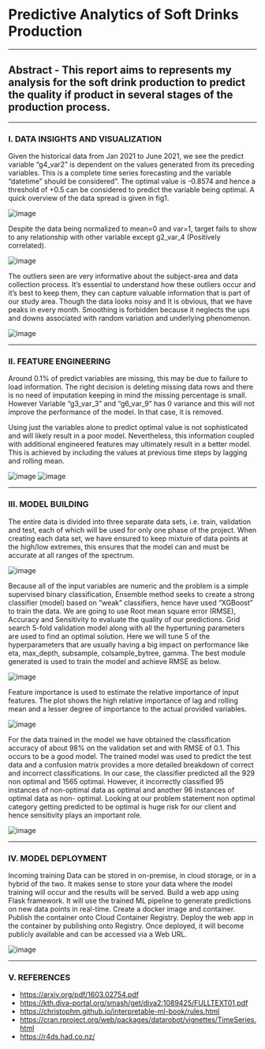 # Predictive Analytics of Soft Drinks Production

---
## Abstract - This report aims to represents my analysis for the soft drink production to predict the quality if product in several stages of the production process.
---
### I. DATA INSIGHTS AND VISUALIZATION

Given the historical data from Jan 2021 to June 2021, we see the predict variable “g4_var2” is dependent on the values generated from its preceding variables. This is a complete time series forecasting and the variable “datetime” should be considered”. The optimal value is -0.8574 and hence a threshold of +0.5 can be considered to predict the variable being optimal. A quick overview of the data spread is given in fig1.

![image](https://user-images.githubusercontent.com/38722860/131846271-b0527153-b27f-4449-9b88-6e80022e45f6.png)

Despite the data being normalized to mean=0 and var=1, target fails to show to any relationship with other variable except g2_var_4 (Positively correlated).

![image](https://user-images.githubusercontent.com/38722860/131846335-18dd6222-c01c-49eb-8d6e-3df6b0a1fe9f.png)

The outliers seen are very informative about the subject-area and data collection process. It’s essential to understand how these outliers occur and it’s best to keep them, they can capture valuable information that is part of our study area. Though the data looks noisy and It is obvious, that we have peaks in every month. Smoothing is forbidden because it neglects the ups and downs associated with random variation and underlying phenomenon.

![image](https://user-images.githubusercontent.com/38722860/131846361-7a3635c1-f906-4d12-8bdc-eb082d8bab32.png)

---
### II. FEATURE ENGINEERING

Around 0.1% of predict variables are missing, this may be due to failure to load information. The right decision is deleting missing data rows and there is no need of imputation keeping in mind the missing percentage is small. However Variable “g3_var_3” and “g6_var_9” has 0 variance and this will not improve the performance of the model. In that case, it is removed.

Using just the variables alone to predict optimal value is not sophisticated and will likely result in a poor model. Nevertheless, this information coupled with additional engineered features may ultimately result in a better model. This is achieved by including the values at previous time steps by lagging and rolling mean.

![image](https://user-images.githubusercontent.com/38722860/131846510-c20ddec4-0a48-45df-9381-cfe59f2ce3ab.png)  ![image](https://user-images.githubusercontent.com/38722860/131846525-baa81313-2742-486c-921d-c4d7badc6433.png)

---
### III. MODEL BUILDING

The entire data is divided into three separate data sets, i.e. train, validation and test, each of which will be used for only one phase of the project. When creating each data set, we have ensured to keep mixture of data points at the high/low extremes, this ensures that the model can and must be accurate at all ranges of the spectrum.

![image](https://user-images.githubusercontent.com/38722860/131846681-8646bf54-ffb5-4ecb-8449-44fb83dc99ce.png)

Because all of the input variables are numeric and the problem is a simple supervised binary classification, Ensemble method seeks to create a strong classifier (model) based on “weak” classifiers, hence have used “XGBoost” to train the data. We are going to use Root mean square error (RMSE), Accuracy and Sensitivity to evaluate the quality of our predictions. Grid search 5-fold validation model along with all the hypertuning parameters are used to find an optimal solution. Here we will tune 5 of the hyperparameters that are usually having a big impact on performance like eta, max_depth, subsample, colsample_bytree, gamma. The best module generated is used to train the model and achieve RMSE as below.

![image](https://user-images.githubusercontent.com/38722860/131846898-f1e42226-194e-4e82-a300-9a1150d57aea.png)

Feature importance is used to estimate the relative importance of input features. The plot shows the high relative importance of lag and rolling mean and a lesser degree of importance to the actual provided variables.

![image](https://user-images.githubusercontent.com/38722860/131846954-44fafd1e-b9ca-42b7-9d7f-19983fea8455.png)

For the data trained in the model we have obtained the classification accuracy of about 98% on the validation set and with RMSE of 0.1. This occurs to be a good
model. The trained model was used to predict the test data and a confusion matrix provides a more detailed breakdown of correct and incorrect classifications. In our case, the classifier predicted all the 929 non optimal and 1565 optimal. However, it incorrectly classified 95 instances of non-optimal data as optimal and another 96 instances of optimal data as non- optimal. Looking at our problem statement non optimal category getting predicted to be optimal is huge risk for our client and hence sensitivity plays an important role.

![image](https://user-images.githubusercontent.com/38722860/131847077-67cb2879-b673-4f35-a158-308adae8b586.png)

---
### IV. MODEL DEPLOYMENT

Incoming training Data can be stored in on-premise, in cloud storage, or in a hybrid of the two. It makes sense to store your data where the model training will occur
and the results will be served. Build a web app using Flask framework. It will use the trained ML pipeline to generate predictions on new data points in real-time. Create a docker image and container. Publish the container onto Cloud Container Registry. Deploy the web app in the container by publishing onto Registry. Once deployed, it will become publicly available and can be accessed via a Web URL.

![image](https://user-images.githubusercontent.com/38722860/131847188-eefd157f-d1ec-4d9f-9d94-0905a7e3f2f6.png)

---
### V. REFERENCES
- https://arxiv.org/pdf/1603.02754.pdf
- https://kth.diva-portal.org/smash/get/diva2:1089425/FULLTEXT01.pdf
- https://christophm.github.io/interpretable-ml-book/rules.html
- https://cran.rproject.org/web/packages/datarobot/vignettes/TimeSeries.html
- https://r4ds.had.co.nz/
